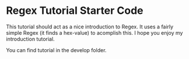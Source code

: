 # Regex Tutorial Starter Code

This tutorial should act as a nice introduction to Regex. It uses a fairly simple Regex (it finds a hex-value) to acomplish this. I hope you enjoy my introduction tutorial.

You can find tutorial in the develop folder.
